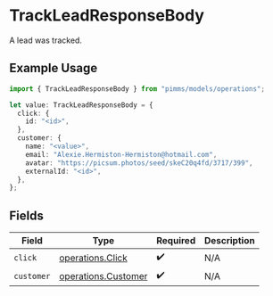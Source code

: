 # TrackLeadResponseBody

A lead was tracked.

## Example Usage

```typescript
import { TrackLeadResponseBody } from "pimms/models/operations";

let value: TrackLeadResponseBody = {
  click: {
    id: "<id>",
  },
  customer: {
    name: "<value>",
    email: "Alexie.Hermiston-Hermiston@hotmail.com",
    avatar: "https://picsum.photos/seed/skeC20q4fd/3717/399",
    externalId: "<id>",
  },
};
```

## Fields

| Field                                                      | Type                                                       | Required                                                   | Description                                                |
| ---------------------------------------------------------- | ---------------------------------------------------------- | ---------------------------------------------------------- | ---------------------------------------------------------- |
| `click`                                                    | [operations.Click](../../models/operations/click.md)       | :heavy_check_mark:                                         | N/A                                                        |
| `customer`                                                 | [operations.Customer](../../models/operations/customer.md) | :heavy_check_mark:                                         | N/A                                                        |